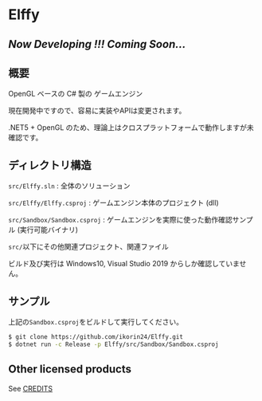 # Elffy

## ***Now Developing !!! Coming Soon...***

## 概要

OpenGL ベースの C# 製の ゲームエンジン

現在開発中ですので、容易に実装やAPIは変更されます。

.NET5 + OpenGL のため、理論上はクロスプラットフォームで動作しますが未確認です。

## ディレクトリ構造

`src/Elffy.sln` : 全体のソリューション

`src/Elffy/Elffy.csproj` : ゲームエンジン本体のプロジェクト (dll)

`src/Sandbox/Sandbox.csproj` : ゲームエンジンを実際に使った動作確認サンプル (実行可能バイナリ)

`src/`以下にその他関連プロジェクト、関連ファイル

ビルド及び実行は Windows10, Visual Studio 2019 からしか確認していません。

## サンプル

上記の`Sandbox.csproj`をビルドして実行してください。

```sh
$ git clone https://github.com/ikorin24/Elffy.git
$ dotnet run -c Release -p Elffy/src/Sandbox/Sandbox.csproj
```

## Other licensed products

See [CREDITS](https://github.com/ikorin24/Elffy/blob/master/CREDITS.md)
